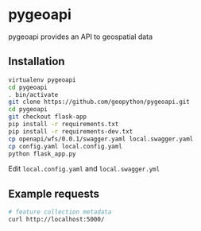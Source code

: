 # pygeoapi
pygeoapi provides an API to geospatial data

## Installation

```bash
virtualenv pygeoapi
cd pygeoapi
. bin/activate
git clone https://github.com/geopython/pygeoapi.git
cd pygeoapi
git checkout flask-app
pip install -r requirements.txt
pip install -r requirements-dev.txt
cp openapi/wfs/0.0.1/swagger.yaml local.swagger.yaml
cp config.yaml local.config.yaml
python flask_app.py
```

Edit `local.config.yaml` and `local.swagger.yml`

## Example requests

```bash
# feature collection metadata
curl http://localhost:5000/
```
